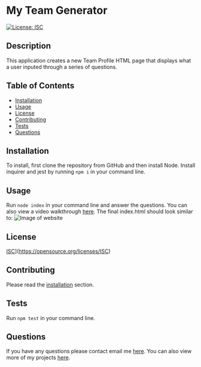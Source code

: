 # My Team Generator
[![License: ISC](https://img.shields.io/badge/License-ISC-blue.svg)](https://opensource.org/licenses/ISC)

## Description 
This application creates a new Team Profile HTML page that displays what a user inputed through a series of questions.
 
## Table of Contents
* [Installation](#installation)
* [Usage](#usage)
* [License](#license)
* [Contributing](#contributing)
* [Tests](#tests)
* [Questions](#questions)

## Installation 
To install, first clone the repository from GitHub and then install Node. Install inquirer and jest by running `npm i` in your command line.

## Usage 
Run `node index` in your command line and answer the questions.
You can also view a video walkthrough [here](https://youtu.be/_B40mqBFPuo).
The final index.html should look similar to:
![Image of website](https://ngranzow.github.io/my-team-generator/assets/images/team-generator.png)

## License 
[ISC](https://img.shields.io/badge/License-ISC-blue.svg)](https://opensource.org/licenses/ISC)

## Contributing 
Please read the [installation](#installation) section.

## Tests
Run `npm test` in your command line.

## Questions
If you have any questions please contact email me [here](mailto:nate.granzow@gmail.com). You can also view more of my projects [here](https://github.com/ngranzow/).